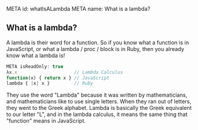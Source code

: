 META id: whatIsALambda
META name: What is a lambda?

What is a lambda?
-----------------

A lambda is their word for a function. So if you know what a function is
in JavaScript, or what a lambda / proc / block is in Ruby,
then you already know what a lambda is!

```js
META isReadOnly: true
λx.x                     // Lambda Calculus
function(x) { return x } // JavaScript
lambda { |x| x }         // Ruby
```

They use the word "Lambda" because it was written by mathematicians,
and mathematicians like to use single letters. When they ran out of letters,
they went to the Greek alphabet. Lambda is basically the Greek equivalent to
our letter "L", and in the lambda calculus, it means the same thing that
"function" means in JavaScript.
